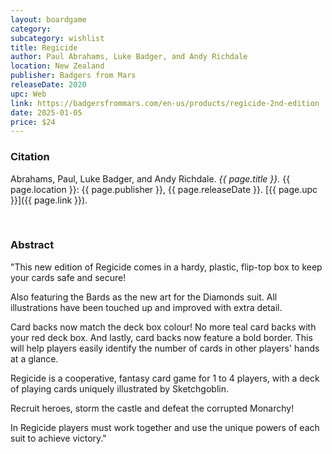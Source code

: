 ```yaml
---
layout: boardgame
category:
subcategory: wishlist
title: Regicide
author: Paul Abrahams, Luke Badger, and Andy Richdale
location: New Zealand
publisher: Badgers from Mars
releaseDate: 2020
upc: Web
link: https://badgersfrommars.com/en-us/products/regicide-2nd-edition
date: 2025-01-05
price: $24
---
```


### Citation

Abrahams, Paul, Luke Badger, and Andy Richdale. *{{ page.title }}.* {{ page.location }}: {{ page.publisher }}, {{ page.releaseDate }}. [{{ page.upc }}]({{ page.link }}).

<br>


### Abstract

"This new edition of Regicide comes in a hardy, plastic, flip-top box to keep your cards safe and secure!

Also featuring the Bards as the new art for the Diamonds suit. All illustrations have been touched up and improved with extra detail.

Card backs now match the deck box colour! No more teal card backs with your red deck box. And lastly, card backs now feature a bold border. This will help players easily identify the number of cards in other players' hands at a glance.

Regicide is a cooperative, fantasy card game for 1 to 4 players, with a deck of playing cards uniquely illustrated by Sketchgoblin.

Recruit heroes, storm the castle and defeat the corrupted Monarchy!

In Regicide players must work together and use the unique powers of each suit to achieve victory."
